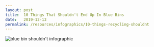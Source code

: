 ```yaml
---
layout: post
title:  10 Things That Shouldn't End Up In Blue Bins
date:   2019-12-13
permalink: /resources/infographics/10-things-recycling-shouldnt
---
```


![blue bin shouldn't infographic](/images/Blue-Bin-shouldnt.png)
